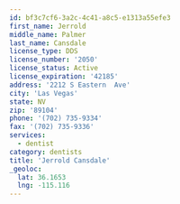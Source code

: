 ```yaml
---
id: bf3c7cf6-3a2c-4c41-a8c5-e1313a55efe3
first_name: Jerrold
middle_name: Palmer
last_name: Cansdale
license_type: DDS
license_number: '2050'
license_status: Active
license_expiration: '42185'
address: '2212 S Eastern  Ave'
city: 'Las Vegas'
state: NV
zip: '89104'
phone: '(702) 735-9334'
fax: '(702) 735-9336'
services:
  - dentist
category: dentists
title: 'Jerrold Cansdale'
_geoloc:
  lat: 36.1653
  lng: -115.116
---
```

